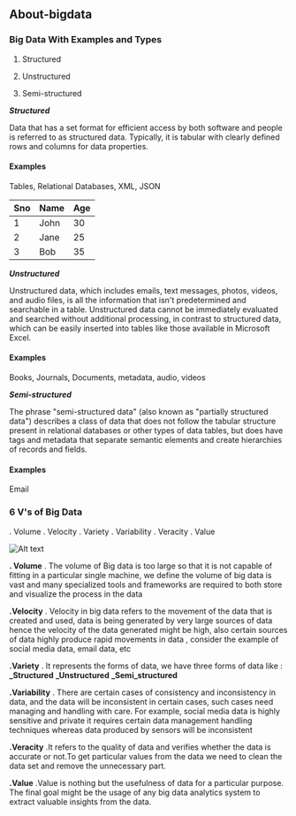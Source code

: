 ## About-bigdata
### Big Data With Examples and Types
1. Structured

2. Unstructured

3. Semi-structured

**_Structured_**

Data that has a set format for efficient access by both software and people is referred to as structured data. Typically, it is tabular with clearly defined rows and columns for data properties.

#### Examples

Tables, Relational Databases, XML, JSON

| Sno | Name | Age |
| --- | ---  | --- |
| 1   | John | 30  |
| 2   | Jane | 25  |
| 3   | Bob  | 35  |



**_Unstructured_**

Unstructured data, which includes emails, text messages, photos, videos, and audio files, is all the information that isn't predetermined and searchable in a table. Unstructured data cannot be immediately evaluated and searched without additional processing, in contrast to structured data, which can be easily inserted into tables like those available in Microsoft Excel.

#### Examples

Books, Journals, Documents, metadata, audio, videos

**_Semi-structured_**

The phrase "semi-structured data" (also known as "partially structured data") describes a class of data that does not follow the tabular structure present in relational databases or other types of data tables, but does have tags and metadata that separate semantic elements and create hierarchies of records and fields. 

#### Examples

Email

### 6 V's of Big Data
. Volume
. Velocity
. Variety
. Variability
. Veracity
. Value

<img title="a title" alt="Alt text" src="/images/boo.svg">

**. Volume** 
     . The volume of Big data is too large so that it is not capable of fitting in a particular  single machine, we define the volume of big data is vast and many specialized tools and frameworks are required to both store and visualize the process in the data

**.Velocity**
     . Velocity in big data refers to the movement of the data that is created and used, data is being generated by very large sources of data hence the velocity of the data generated might be high, also certain sources of data highly produce rapid movements in data , consider the example of social media data, email data, etc

**.Variety**
     . It represents the forms of data, we have three forms of data like :
         **_Structured**
         **_Unstructured**
         **_Semi_structured**
         
**.Variability**
     . There are certain cases of consistency and inconsistency in data, and the data will be inconsistent in certain cases, such cases need managing and handling with care. For example, social media data is highly sensitive and private it requires certain data management handling techniques whereas data produced by sensors will be inconsistent

**.Veracity**
     .It refers to the quality of data and verifies whether the data is accurate or not.To get particular values from the data we need to clean the data set and remove the unnecessary part.

**.Value**
     .Value is nothing but the usefulness of data for a particular purpose. The final goal might be the usage of any big data analytics system to extract valuable insights from the data.









